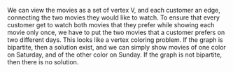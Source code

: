 We can view the movies as a set of vertex V, and each customer an edge, connecting the two movies they would like to watch. To ensure that every customer get to watch both movies that they prefer while showing each movie only once, we have to put the two movies that a customer prefers on two different days. This looks like a vertex coloring problem.
If the graph is bipartite, then a solution exist, and we can simply show movies of one color on Saturday, and of the other color on Sunday. If the graph is not bipartite, then there is no solution.
